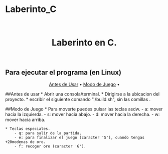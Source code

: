 # Laberinto_C

<h1 align="center">
  <br>
    Laberinto en C.
  <br>
</h1>

<br>

<h2>
    Para ejecutar el programa (en Linux)
</h2>

<p align="center">
  <a href="#Antes-de-usar">Antes de Usar</a> •
  <a href="#Modo-de-Juego">Modo de Juego</a> •
</p>

##Antes de usar
    * Abrir una consola/terminal.
    * Dirigirse a la ubicacion del proyecto.
    * escribir el siguiente comando "./build.sh", sin las comillas .

##Modo de Juego
    * Para moverte puedes pulsar las teclas asdw.
        - a: mover hacia la izquierda.
        - s: mover hacia abajo.
        - d: mover hacia la derecha.
        - w: mover hacia arriba.

    * Teclas especiales.
        - q: para salir de la partida.
        - e: para finalizar el juego (caracter 'S'), cuando tengas +20modenas de oro.
        - f: recoger oro (caracter 'G').